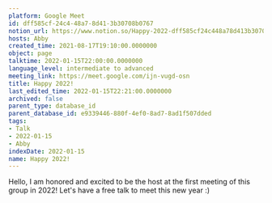```yaml
---
platform: Google Meet
id: dff585cf-24c4-48a7-8d41-3b30708b0767
notion_url: https://www.notion.so/Happy-2022-dff585cf24c448a78d413b30708b0767
hosts: Abby
created_time: 2021-08-17T19:10:00.0000000
object: page
talktime: 2022-01-15T22:00:00.0000000
language_level: intermediate to advanced
meeting_link: https://meet.google.com/ijn-vugd-osn
title: Happy 2022!
last_edited_time: 2022-01-15T22:21:00.0000000
archived: false
parent_type: database_id
parent_database_id: e9339446-880f-4ef0-8ad7-8ad1f507dded
tags:
- Talk
- 2022-01-15
- Abby
indexDate: 2022-01-15
name: Happy 2022!
---
```


Hello, I am honored and excited to be the host at the first meeting of this group in 2022! Let's have a free talk to meet this new year :)





